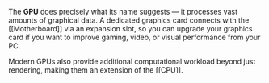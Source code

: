 The **GPU** does precisely what its name suggests — it processes vast amounts of graphical data. A dedicated graphics card connects with the [[Motherboard]] via an expansion slot, so you can upgrade your graphics card if you want to improve gaming, video, or visual performance from your PC.

Modern GPUs also provide additional computational workload beyond just rendering, making them an extension of the [[CPU]].